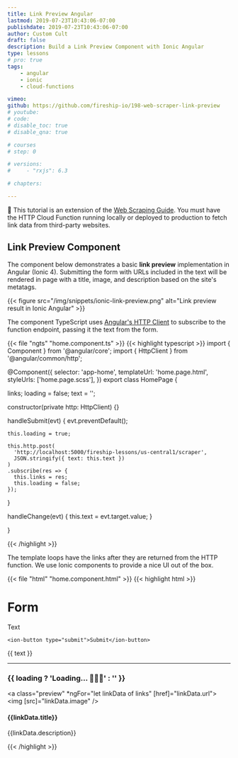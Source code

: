 ```yaml
---
title: Link Preview Angular
lastmod: 2019-07-23T10:43:06-07:00
publishdate: 2019-07-23T10:43:06-07:00
author: Custom Cult
draft: false
description: Build a Link Preview Component with Ionic Angular
type: lessons
# pro: true
tags: 
    - angular
    - ionic
    - cloud-functions

vimeo: 
github: https://github.com/fireship-io/198-web-scraper-link-preview
# youtube: 
# code: 
# disable_toc: true
# disable_qna: true

# courses
# step: 0

# versions: 
#     - "rxjs": 6.3

# chapters:

---
```


👀 This tutorial is an extension of the [Web Scraping Guide](/lessons/web-scraping-guide/). You must have the HTTP Cloud Function running locally or deployed to production to fetch link data from third-party websites.  


## Link Preview Component

The component below demonstrates a basic **link preview** implementation in Angular (Ionic 4). Submitting the form with URLs included in the text will be rendered in page with a title, image, and description based on the site's metatags.

{{< figure src="/img/snippets/ionic-link-preview.png" alt="Link preview result in Ionic Angular" >}}

The component TypeScript uses [Angular's HTTP Client](https://angular.io/guide/http) to subscribe to the function endpoint, passing it the text from the form. 

{{< file "ngts" "home.component.ts" >}}
{{< highlight typescript >}}
import { Component } from '@angular/core';
import { HttpClient } from '@angular/common/http';

@Component({
  selector: 'app-home',
  templateUrl: 'home.page.html',
  styleUrls: ['home.page.scss'],
})
export class HomePage {

  links;
  loading = false;
  text = '';

  constructor(private http: HttpClient) {}

  handleSubmit(evt) {
    evt.preventDefault();

    this.loading = true;

    this.http.post(
      'http://localhost:5000/fireship-lessons/us-central1/scraper',
      JSON.stringify({ text: this.text })
    )
    .subscribe(res => {
      this.links = res;
      this.loading = false;
    });


  }

  handleChange(evt) {
    this.text = evt.target.value;
  }

}

{{< /highlight >}}

The template loops have the links after they are returned from the HTTP function. We use Ionic components to provide a nice UI out of the box. 


{{< file "html" "home.component.html" >}}
{{< highlight html >}}
<ion-content>
    <h1>Form</h1>
    <!-- Try this: <pre>get some https://fireship.io and https://fireship.io/courses/javascript/</pre> -->
  <form (submit)="handleSubmit($event)">
    <ion-label position="floating">Text</ion-label>
    <ion-textarea (keyup)="handleChange($event)"></ion-textarea>

    <ion-button type="submit">Submit</ion-button>
  </form>

  {{ text }} 
  <hr>
  <h3>{{ loading ? 'Loading...  🤔🤔🤔' : '' }}</h3>

  <a class="preview" *ngFor="let linkData of links" [href]="linkData.url">
    <img [src]="linkData.image" />
    <div>
      <h4>{{linkData.title}}</h4>
      <p>{{linkData.description}}</p>
    </div>
  </a>
</ion-content>
{{< /highlight >}}